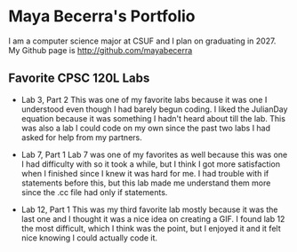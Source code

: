 
# Maya Becerra's Portfolio

I am a computer science major at CSUF and I plan on graduating in 2027. My Github page is http://github.com/mayabecerra

## Favorite CPSC 120L Labs

* Lab 3, Part 2
This was one of my favorite labs because it was one I understood even though I had barely begun coding. I liked the JulianDay equation because it was something I hadn't heard about till the lab. This was also a lab I could code on my own since the past two labs I had asked for help from my partners.

* Lab 7, Part 1
Lab 7 was one of my favorites as well because this was one I had difficulty with so it took a while, but I think I got more satisfaction when I finished since I knew it was hard for me. I had trouble with if statements before this, but this lab made me understand them more since the .cc file had only if statements.

* Lab 12, Part 1
This was my third favorite lab mostly because it was the last one and I thought it was a nice idea on creating a GIF. I found lab 12 the most difficult, which I think was the point, but I enjoyed it and it felt nice knowing I could actually code it.
